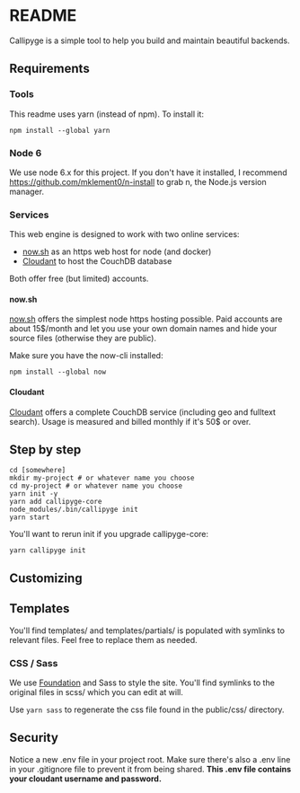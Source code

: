# README

Callipyge is a simple tool to help you
build and maintain beautiful backends.

## Requirements
### Tools
This readme uses yarn (instead of npm). To install it:

```
npm install --global yarn
```

### Node 6
We use node 6.x for this project. If you don't have it installed,
I recommend https://github.com/mklement0/n-install to grab
n, the Node.js version manager.

### Services
This web engine is designed to work with two online services:

* [now.sh][] as an https web host for node (and docker)
* [Cloudant][] to host the CouchDB database

Both offer free (but limited) accounts.

#### now.sh
[now.sh][] offers the simplest node https hosting possible.
Paid accounts are about 15$/month and let you use your own domain names
and hide your source files (otherwise they are public).

Make sure you have the now-cli installed:

```
npm install --global now
```

#### Cloudant
[Cloudant][] offers a complete CouchDB service
(including geo and fulltext search). Usage is measured and
billed monthly if it's 50$ or over.

## Step by step

```
cd [somewhere]
mkdir my-project # or whatever name you choose
cd my-project # or whatever name you choose
yarn init -y
yarn add callipyge-core
node_modules/.bin/callipyge init
yarn start
```

You'll want to rerun init if you upgrade callipyge-core:

```
yarn callipyge init
```

## Customizing

## Templates
You'll find templates/ and templates/partials/ is populated with symlinks
to relevant files. Feel free to replace them as needed.

### CSS / Sass
We use [Foundation][] and Sass to style the site. You'll find symlinks
to the original files in scss/ which you can edit at will.

Use ```yarn sass``` to regenerate the css file found in the public/css/
directory.

## Security
Notice a new .env file in your project root. Make sure there's also
a .env line in your .gitignore file to prevent it from being shared.
**This .env file contains your cloudant username and password.**

[Foundation]: <http://foundation.zurb.com/sites/docs/kitchen-sink.html>
[now.sh]: <https://zeit.co/now>
[Cloudant]: <https://cloudant.com/>
